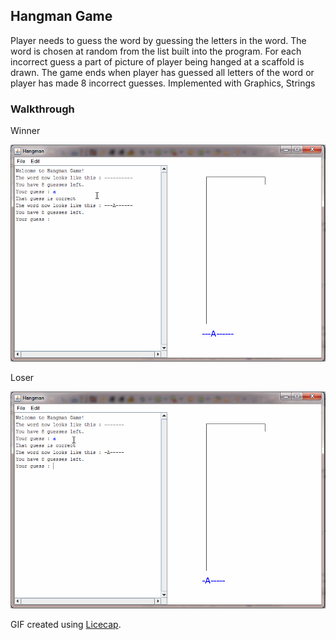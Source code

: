 <h2> Hangman Game </h2>

<p>Player needs to guess the word by guessing the letters in the word. The word is chosen at random from the list built into the program. For each incorrect guess a part of picture of player being hanged at a scaffold is drawn. The game ends when player  has guessed all letters of the word or player has made 8 incorrect guesses.
Implemented with Graphics, Strings 
</p>

<h3> Walkthrough </h3>
<p>Winner</p>
<img src="https://github.com/DeepaBekal/Java/blob/master/CS106A/Hangman%20Game/Images/Hangman_Winner.gif" alt="Winning game preview"/>
<p>Loser</p>
<img src="https://github.com/DeepaBekal/Java/blob/master/CS106A/Hangman%20Game/Images/Hangman_Loser.gif" alt="losing game preview" />

GIF created using <a href="http://www.cockos.com/licecap/">Licecap</a>.

